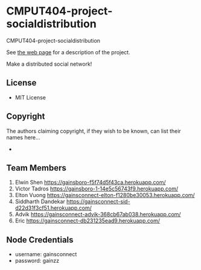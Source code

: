 CMPUT404-project-socialdistribution
===================================

CMPUT404-project-socialdistribution

See [the web page](https://uofa-cmput404.github.io/general/project.html) for a description of the project.

Make a distributed social network!

## License

* MIT License

## Copyright

The authors claiming copyright, if they wish to be known, can list their names here...

* 

## Team Members

1. Elwin Shen               https://gainsboro-f5f74d5f43ca.herokuapp.com/
2. Victor Tadros            https://gainsboro-1-14e5c56743f9.herokuapp.com/
3. Elton Vuong              https://gainsconnect-elton-f1280be30053.herokuapp.com/
4. Siddharth Dandekar       https://gainsconnect-sid-d22d31f3cf51.herokuapp.com/
5. Advik                    https://gainsconnect-advik-368cb67ab038.herokuapp.com/
6. Eric                     https://gainsconnect-db231235ead9.herokuapp.com/

## Node Credentials

* username: gainsconnect
* password: gainzz
